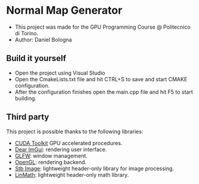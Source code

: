 # Normal Map Generator

- This project was made for the GPU Programming Course @ Politecnico di Torino.
- Author: Daniel Bologna

## Build it yourself
- Open the project using Visual Studio
- Open the CmakeLists.txt file and hit CTRL+S to save and start CMAKE configuration.
- After the configuration finishes open the main.cpp file and hit F5 to start building.

## Third party

This project is possible thanks to the following libraries:

- [CUDA Toolkit](https://developer.nvidia.com/cuda-toolkit)	GPU accelerated procedures.
- [Dear ImGui](https://github.com/ocornut/imgui): rendering user interface.
- [GLFW](https://www.glfw.org/): window management.
- [OpenGL](https://www.opengl.org/): rendering backend.
- [Stb Image](https://github.com/nothings/stb/blob/master/stb_image.h): lightweight header-only library for image processing.
- [LinMath](https://github.com/glfw/glfw/blob/master/deps/linmath.h): lightweight header-only math library.